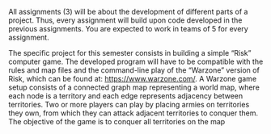 All assignments (3) will be about the development of different parts of a project. Thus, every assignment will build upon code developed in the previous assignments. You are expected to work in teams of 5 for every assignment. 


The specific project for this semester consists in building a simple “Risk” computer game. The developed program will have to be compatible with the rules and map files and the command-line play of the “Warzone” version of Risk, which can be found at: https://www.warzone.com/. A Warzone game setup consists of a connected graph map representing a world map, where each node is a territory and each edge represents adjacency between territories. Two or more players can play by placing armies on territories they own, from which they can attack adjacent territories to conquer them. The objective of the game is to conquer all territories on the map
